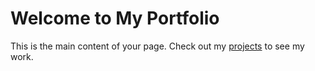 # Welcome to My Portfolio

This is the main content of your page. Check out my [projects](mywork.md) to see my work.
